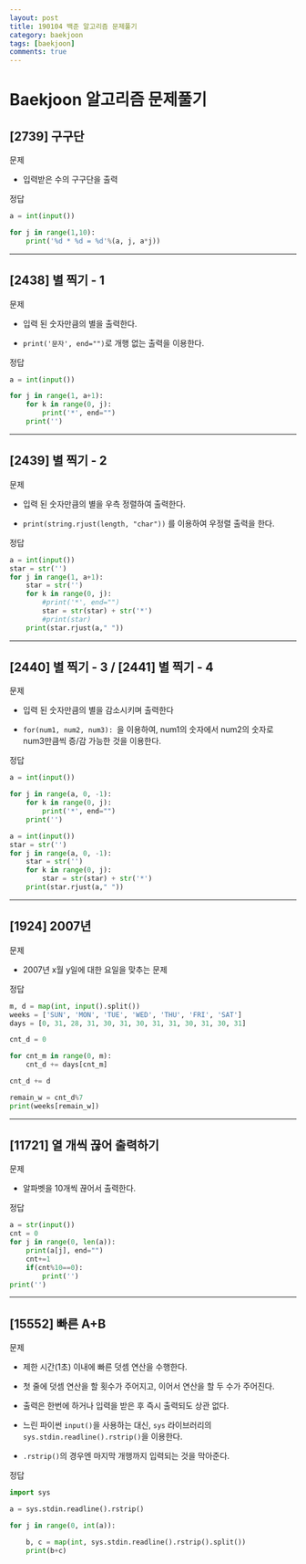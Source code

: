 ```yaml
---
layout: post
title: 190104 백준 알고리즘 문제풀기
category: baekjoon
tags: [baekjoon]
comments: true
---
```


# Baekjoon 알고리즘 문제풀기

## [2739] 구구단

문제
- 입력받은 수의 구구단을 출력

정답
```python
a = int(input())

for j in range(1,10):
    print('%d * %d = %d'%(a, j, a*j))
```

---

## [2438] 별 찍기 - 1 

문제
- 입력 된 숫자만큼의 별을 출력한다.

- `print('문자', end="")`로 개행 없는 출력을 이용한다.

정답
```python
a = int(input())

for j in range(1, a+1):
    for k in range(0, j):
        print('*', end="")
    print('')
```

---

## [2439] 별 찍기 - 2

문제
- 입력 된 숫자만큼의 별을 우측 정렬하여 출력한다.

- `print(string.rjust(length, "char"))` 를 이용하여 우정렬 출력을 한다.


정답
```python
a = int(input())
star = str('')
for j in range(1, a+1):
    star = str('')
    for k in range(0, j):
        #print('*', end="")
        star = str(star) + str('*')
        #print(star)
    print(star.rjust(a," "))
```

---

## [2440] 별 찍기 - 3 / [2441] 별 찍기 - 4

문제
- 입력 된 숫자만큼의 별을 감소시키며 출력한다

- `for(num1, num2, num3): `을 이용하여, num1의 숫자에서 num2의 숫자로 num3만큼씩 증/감 가능한 것을 이용한다.

정답
```python
a = int(input())

for j in range(a, 0, -1):
    for k in range(0, j):
        print('*', end="")
    print('')
```
```python
a = int(input())
star = str('')
for j in range(a, 0, -1):
    star = str('')
    for k in range(0, j):
        star = str(star) + str('*')
    print(star.rjust(a," "))
```

---

## [1924] 2007년

문제
- 2007년 x월 y일에 대한 요일을 맞추는 문제

정답
```python
m, d = map(int, input().split())
weeks = ['SUN', 'MON', 'TUE', 'WED', 'THU', 'FRI', 'SAT']
days = [0, 31, 28, 31, 30, 31, 30, 31, 31, 30, 31, 30, 31]

cnt_d = 0

for cnt_m in range(0, m):
    cnt_d += days[cnt_m]

cnt_d += d

remain_w = cnt_d%7
print(weeks[remain_w])
```

---

## [11721] 열 개씩 끊어 출력하기

문제
- 알파벳을 10개씩 끊어서 출력한다.

정답
```python
a = str(input())
cnt = 0
for j in range(0, len(a)):
    print(a[j], end="")
    cnt+=1
    if(cnt%10==0):
        print('')
print('')
```

---

## [15552] 빠른 A+B

문제
- 제한 시간(1초) 이내에 빠른 덧셈 연산을 수행한다.
- 첫 줄에 덧셈 연산을 할 횟수가 주어지고, 이어서 연산을 할 두 수가 주어진다.
- 출력은 한번에 하거나 입력을 받은 후 즉시 출력되도 상관 없다.

- 느린 파이썬 `input()`을 사용하는 대신, `sys` 라이브러리의 `sys.stdin.readline().rstrip()`을 이용한다.
- `.rstrip()`의 경우엔 마지막 개행까지 입력되는 것을 막아준다.

정답
```python
import sys

a = sys.stdin.readline().rstrip()

for j in range(0, int(a)):

    b, c = map(int, sys.stdin.readline().rstrip().split())
    print(b+c)
```












